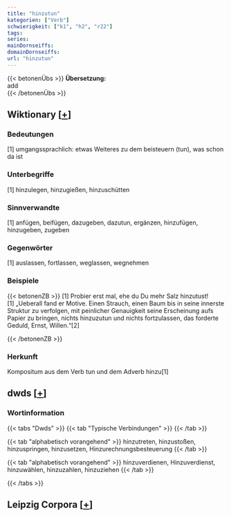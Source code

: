 ```yaml
---
title: "hinzutun"
kategorien: ["Verb"]
schwierigkeit: ["k1", "h2", "r22"]
tags:
series:
mainDornseiffs:
domainDornseiffs:
url: "hinzutun"
---
```


{{< betonenÜbs >}}
**Übersetzung:**  
add  
{{< /betonenÜbs >}}

## Wiktionary [[+](https://de.wiktionary.org/wiki/hinzutun)]

### Bedeutungen
[1] umgangssprachlich: etwas Weiteres zu dem beisteuern (tun), was schon da ist  

### Unterbegriffe
[1] hinzulegen, hinzugießen, hinzuschütten  

### Sinnverwandte
[1] anfügen, beifügen, dazugeben, dazutun, ergänzen, hinzufügen, hinzugeben, zugeben  

### Gegenwörter
[1] auslassen, fortlassen, weglassen, wegnehmen  

### Beispiele
{{< betonenZB >}}
[1] Probier erst mal, ehe du Du mehr Salz hinzutust!  
[1] „Ueberall fand er Motive. Einen Strauch, einen Baum bis in seine innerste Struktur zu verfolgen, mit peinlicher Genauigkeit seine Erscheinung aufs Papier zu bringen, nichts hinzuzutun und nichts fortzulassen, das forderte Geduld, Ernst, Willen.“[2]  

{{< /betonenZB >}}
### Herkunft
Kompositum aus dem Verb tun und dem Adverb hinzu[1]  



## dwds [[+](https://www.dwds.de/wb/hinzutun)]

### Wortinformation
{{< tabs "Dwds" >}}
{{< tab "Typische Verbindungen" >}}
{{< /tab >}}

{{< tab "alphabetisch vorangehend" >}}
hinzutreten, hinzustoßen, hinzuspringen, hinzusetzen, Hinzurechnungsbesteuerung
{{< /tab >}}

{{< tab "alphabetisch vorangehend" >}}
hinzuverdienen, Hinzuverdienst, hinzuwählen, hinzuzahlen, hinzuziehen
{{< /tab >}}

{{< /tabs >}}

## Leipzig Corpora [[+](https://corpora.uni-leipzig.de/en/res?word=hinzutun&corpusId=deu_newscrawl-public_2018)]

